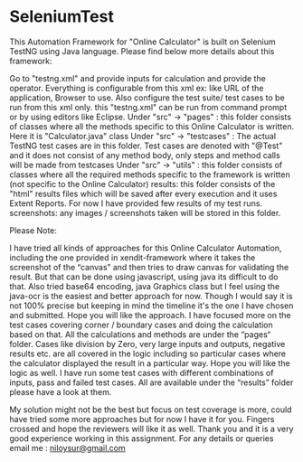 # SeleniumTest

This Automation Framework for "Online Calculator" is built on Selenium TestNG using Java language. Please find below more details about this framework:

Go to "testng.xml" and provide inputs for calculation and provide the operator. Everything is configurable from this xml ex: like URL of the application, Browser to use. Also configure the test suite/ test cases to be run from this xml only. this "testng.xml" can be run from command prompt or by using editors like Eclipse.
Under "src" -> "pages" : this folder consists of classes where all the methods specific to this Online Calculator is written. Here it is "Calculator.java" class
Under "src" -> "testcases" : The actual TestNG test cases are in this folder. Test cases are denoted with "@Test" and it does not consist of any method body, only steps and method calls will be made from testcases
Under "src" -> "utils" : this folder consists of classes where all the required methods specific to the framework is written (not specific to the Online Calculator)
results: this folder consists of the "html" results files which will be saved after every execution and it uses Extent Reports. For now I have provided few results of my test runs.
screenshots: any images / screenshots taken will be stored in this folder.

Please Note:

I have tried all kinds of approaches for this Online Calculator Automation, including the one provided in xendit-framework where it takes the screenshot of the “canvas” and then tries to draw canvas for validating the result. But that can be done using javascript, using java its difficult to do that.
Also tried base64 encoding, java Graphics class but I feel using the java-ocr is the easiest and better approach for now. Though I would say it is not 100% precise but keeping in mind the timeline it's the one I have chosen and submitted. Hope you will like the approach.
I have focused more on the test cases covering corner / boundary cases and doing the calculation based on that. All the calculations and methods are under the “pages“ folder. Cases like division by Zero, very large inputs and outputs, negative results etc. are all covered in the logic including so particular cases where the calculator displayed the result in a particular way. Hope you will like the logic as well.
I have run some test cases with different combinations of inputs, pass and failed test cases. All are available under the “results” folder please have a look at them.

My solution might not be the best but focus on test coverage is more, could have tried some more approaches but for now I have it for you. Fingers crossed and hope the reviewers will like it as well. 
Thank you and it is a very good experience working in this assignment.
For any details or queries email me : niloysur@gmail.com
